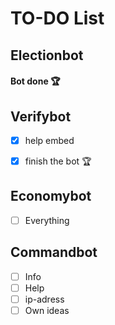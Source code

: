 # TO-DO List

## Electionbot
#### Bot done 🏆

## Verifybot
- [x] help embed
- [x] finish the bot 🏆


## Economybot
- [ ] Everything

## Commandbot
- [ ] Info
- [ ] Help
- [ ] ip-adress  
- [ ] Own ideas